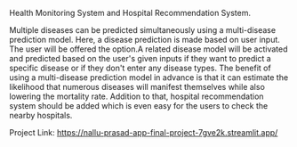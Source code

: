 Health Monitoring System and Hospital Recommendation System.

Multiple diseases can be predicted simultaneously using a multi-disease prediction model. Here, a disease prediction is made based on user input. The user will be offered the option.A related disease model will be activated and predicted based on the user's given inputs if they want to predict a specific disease or if they don't enter any disease types. The benefit of using a multi-disease prediction model in advance is that it can estimate the likelihood that numerous diseases will manifest themselves while also lowering the mortality rate. Addition to that, hospital recommendation system should be added which is even easy for the users to check the nearby hospitals.

Project Link: https://nallu-prasad-app-final-project-7gve2k.streamlit.app/

